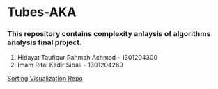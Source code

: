 # Tubes-AKA
### This repository contains complexity anlaysis of algorithms analysis final project.

1. Hidayat Taufiqur Rahmah Achmad - 1301204300
2. Imam Rifai Kadir Sibali - 1301204269

[Sorting Visualization Repo](https://github.com/hidayattaufiqur/Sorting-Visualization)
